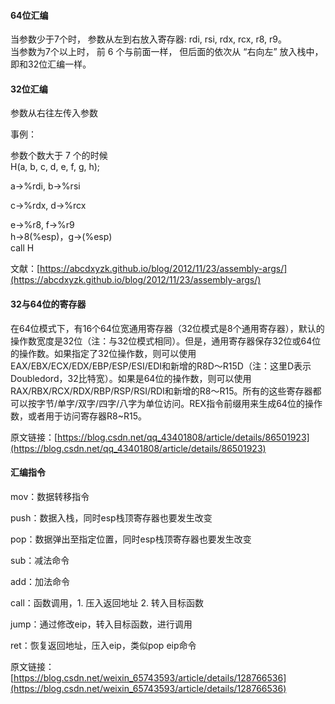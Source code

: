 #### 64位汇编

当参数少于7个时， 参数从左到右放入寄存器: rdi, rsi, rdx, rcx, r8, r9。  
当参数为7个以上时， 前 6 个与前面一样， 但后面的依次从 “右向左” 放入栈中，即和32位汇编一样。

#### 32位汇编

参数从右往左传入参数

事例：

参数个数大于 7 个的时候  
H(a, b, c, d, e, f, g, h);

  
a->%rdi, b->%rsi

c->%rdx, d->%rcx

e->%r8, f->%r9  
h->8(%esp)，g->(%esp)  
call H

文献：[https://abcdxyzk.github.io/blog/2012/11/23/assembly-args/](https://abcdxyzk.github.io/blog/2012/11/23/assembly-args/)

#### 32与64位的寄存器

在64位模式下，有16个64位宽通用寄存器（32位模式是8个通用寄存器），默认的操作数宽度是32位（注：与32位模式相同）。但是，通用寄存器保存32位或64位的操作数。如果指定了32位操作数，则可以使用EAX/EBX/ECX/EDX/EBP/ESP/ESI/EDI和新增的R8D～R15D（注：这里D表示Doubledord，32比特宽）。如果是64位的操作数，则可以使用RAX/RBX/RCX/RDX/RBP/RSP/RSI/RDI和新增的R8～R15。所有的这些寄存器都可以按字节/单字/双字/四字/八字为单位访问。REX指令前缀用来生成64位的操作数，或者用于访问寄存器R8~R15。

原文链接：[https://blog.csdn.net/qq_43401808/article/details/86501923](https://blog.csdn.net/qq_43401808/article/details/86501923)

#### 汇编指令

mov：数据转移指令

push：数据入栈，同时esp栈顶寄存器也要发生改变

pop：数据弹出至指定位置，同时esp栈顶寄存器也要发生改变

sub：减法命令

add：加法命令

call：函数调用，1. 压入返回地址 2. 转入目标函数

jump：通过修改eip，转入目标函数，进行调用

ret：恢复返回地址，压入eip，类似pop eip命令

原文链接：[https://blog.csdn.net/weixin_65743593/article/details/128766536](https://blog.csdn.net/weixin_65743593/article/details/128766536)